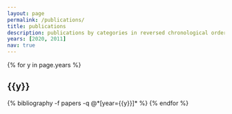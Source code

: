 ```yaml
---
layout: page
permalink: /publications/
title: publications
description: publications by categories in reversed chronological order. generated by jekyll-scholar.
years: [2020, 2011]
nav: true
---
```


<div class="publications">

{% for y in page.years %}
  <h2 class="year">{{y}}</h2>
  {% bibliography -f papers -q @*[year={{y}}]* %}
{% endfor %}

</div>
